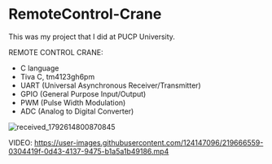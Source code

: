 # RemoteControl-Crane
This was my project that I did at PUCP University. 

REMOTE CONTROL CRANE:

- C language
- Tiva C, tm4123gh6pm
- UART (Universal Asynchronous Receiver/Transmitter)
- GPIO (General Purpose Input/Output)
- PWM (Pulse Width Modulation)
- ADC (Analog to Digital Converter)

![received_1792614800870845](https://user-images.githubusercontent.com/124147096/219664967-f9f66668-272f-4bac-b034-cd72f711ef07.jpeg)

VIDEO:
https://user-images.githubusercontent.com/124147096/219666559-0304419f-0d43-4137-9475-b1a5a1b49186.mp4
